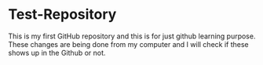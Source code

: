 # Test-Repository
This is my first GitHub repository and this is for just github learning purpose.
These changes are being done from my computer and I will check if these shows up in the Github or not. 